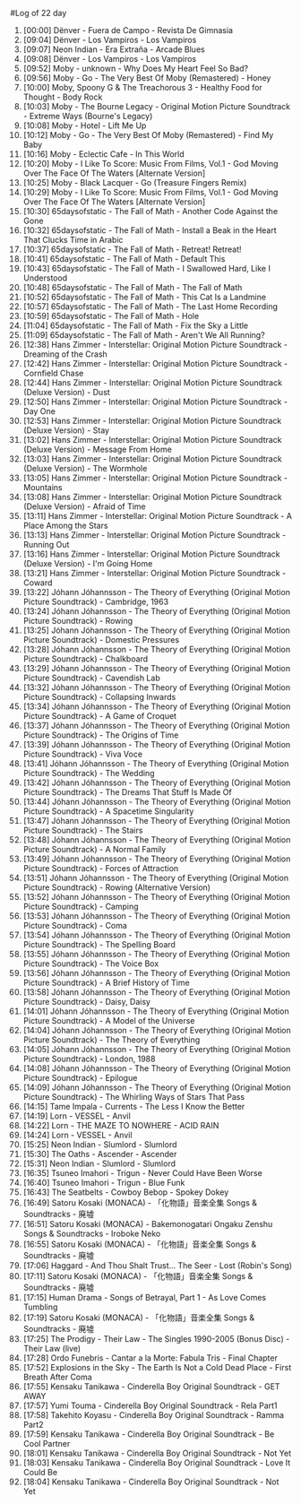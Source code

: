 #Log of 22 day

1. [00:00] Dënver - Fuera de Campo - Revista De Gimnasia
1. [09:04] Dënver - Los Vampiros - Los Vampiros
1. [09:07] Neon Indian - Era Extraña - Arcade Blues
1. [09:08] Dënver - Los Vampiros - Los Vampiros
1. [09:52] Moby - unknown - Why Does My Heart Feel So Bad?
1. [09:56] Moby - Go - The Very Best Of Moby (Remastered) - Honey
1. [10:00] Moby, Spoony G & The Treachorous 3 - Healthy Food for Thought - Body Rock
1. [10:03] Moby - The Bourne Legacy - Original Motion Picture Soundtrack - Extreme Ways (Bourne's Legacy)
1. [10:08] Moby - Hotel - Lift Me Up
1. [10:12] Moby - Go - The Very Best Of Moby (Remastered) - Find My Baby
1. [10:16] Moby - Eclectic Cafe - In This World
1. [10:20] Moby - I Like To Score: Music From Films, Vol.1 - God Moving Over The Face Of The Waters [Alternate Version]
1. [10:25] Moby - Black Lacquer - Go (Treasure Fingers Remix)
1. [10:29] Moby - I Like To Score: Music From Films, Vol.1 - God Moving Over The Face Of The Waters [Alternate Version]
1. [10:30] 65daysofstatic - The Fall of Math - Another Code Against the Gone
1. [10:32] 65daysofstatic - The Fall of Math - Install a Beak in the Heart That Clucks Time in Arabic
1. [10:37] 65daysofstatic - The Fall of Math - Retreat! Retreat!
1. [10:41] 65daysofstatic - The Fall of Math - Default This
1. [10:43] 65daysofstatic - The Fall of Math - I Swallowed Hard, Like I Understood
1. [10:48] 65daysofstatic - The Fall of Math - The Fall of Math
1. [10:52] 65daysofstatic - The Fall of Math - This Cat Is a Landmine
1. [10:57] 65daysofstatic - The Fall of Math - The Last Home Recording
1. [10:59] 65daysofstatic - The Fall of Math - Hole
1. [11:04] 65daysofstatic - The Fall of Math - Fix the Sky a Little
1. [11:09] 65daysofstatic - The Fall of Math - Aren't We All Running?
1. [12:38] Hans Zimmer - Interstellar: Original Motion Picture Soundtrack - Dreaming of the Crash
1. [12:42] Hans Zimmer - Interstellar: Original Motion Picture Soundtrack - Cornfield Chase
1. [12:44] Hans Zimmer - Interstellar: Original Motion Picture Soundtrack (Deluxe Version) - Dust
1. [12:50] Hans Zimmer - Interstellar: Original Motion Picture Soundtrack - Day One
1. [12:53] Hans Zimmer - Interstellar: Original Motion Picture Soundtrack (Deluxe Version) - Stay
1. [13:02] Hans Zimmer - Interstellar: Original Motion Picture Soundtrack (Deluxe Version) - Message From Home
1. [13:03] Hans Zimmer - Interstellar: Original Motion Picture Soundtrack (Deluxe Version) - The Wormhole
1. [13:05] Hans Zimmer - Interstellar: Original Motion Picture Soundtrack - Mountains
1. [13:08] Hans Zimmer - Interstellar: Original Motion Picture Soundtrack (Deluxe Version) - Afraid of Time
1. [13:11] Hans Zimmer - Interstellar: Original Motion Picture Soundtrack - A Place Among the Stars
1. [13:13] Hans Zimmer - Interstellar: Original Motion Picture Soundtrack - Running Out
1. [13:16] Hans Zimmer - Interstellar: Original Motion Picture Soundtrack (Deluxe Version) - I'm Going Home
1. [13:21] Hans Zimmer - Interstellar: Original Motion Picture Soundtrack - Coward
1. [13:22] Jóhann Jóhannsson - The Theory of Everything (Original Motion Picture Soundtrack) - Cambridge, 1963
1. [13:24] Jóhann Jóhannsson - The Theory of Everything (Original Motion Picture Soundtrack) - Rowing
1. [13:25] Jóhann Jóhannsson - The Theory of Everything (Original Motion Picture Soundtrack) - Domestic Pressures
1. [13:28] Jóhann Jóhannsson - The Theory of Everything (Original Motion Picture Soundtrack) - Chalkboard
1. [13:29] Jóhann Jóhannsson - The Theory of Everything (Original Motion Picture Soundtrack) - Cavendish Lab
1. [13:32] Jóhann Jóhannsson - The Theory of Everything (Original Motion Picture Soundtrack) - Collapsing Inwards
1. [13:34] Jóhann Jóhannsson - The Theory of Everything (Original Motion Picture Soundtrack) - A Game of Croquet
1. [13:37] Jóhann Jóhannsson - The Theory of Everything (Original Motion Picture Soundtrack) - The Origins of Time
1. [13:39] Jóhann Jóhannsson - The Theory of Everything (Original Motion Picture Soundtrack) - Viva Voce
1. [13:41] Jóhann Jóhannsson - The Theory of Everything (Original Motion Picture Soundtrack) - The Wedding
1. [13:42] Jóhann Jóhannsson - The Theory of Everything (Original Motion Picture Soundtrack) - The Dreams That Stuff Is Made Of
1. [13:44] Jóhann Jóhannsson - The Theory of Everything (Original Motion Picture Soundtrack) - A Spacetime Singularity
1. [13:47] Jóhann Jóhannsson - The Theory of Everything (Original Motion Picture Soundtrack) - The Stairs
1. [13:48] Jóhann Jóhannsson - The Theory of Everything (Original Motion Picture Soundtrack) - A Normal Family
1. [13:49] Jóhann Jóhannsson - The Theory of Everything (Original Motion Picture Soundtrack) - Forces of Attraction
1. [13:51] Jóhann Jóhannsson - The Theory of Everything (Original Motion Picture Soundtrack) - Rowing (Alternative Version)
1. [13:52] Jóhann Jóhannsson - The Theory of Everything (Original Motion Picture Soundtrack) - Camping
1. [13:53] Jóhann Jóhannsson - The Theory of Everything (Original Motion Picture Soundtrack) - Coma
1. [13:54] Jóhann Jóhannsson - The Theory of Everything (Original Motion Picture Soundtrack) - The Spelling Board
1. [13:55] Jóhann Jóhannsson - The Theory of Everything (Original Motion Picture Soundtrack) - The Voice Box
1. [13:56] Jóhann Jóhannsson - The Theory of Everything (Original Motion Picture Soundtrack) - A Brief History of Time
1. [13:58] Jóhann Jóhannsson - The Theory of Everything (Original Motion Picture Soundtrack) - Daisy, Daisy
1. [14:01] Jóhann Jóhannsson - The Theory of Everything (Original Motion Picture Soundtrack) - A Model of the Universe
1. [14:04] Jóhann Jóhannsson - The Theory of Everything (Original Motion Picture Soundtrack) - The Theory of Everything
1. [14:05] Jóhann Jóhannsson - The Theory of Everything (Original Motion Picture Soundtrack) - London, 1988
1. [14:08] Jóhann Jóhannsson - The Theory of Everything (Original Motion Picture Soundtrack) - Epilogue
1. [14:09] Jóhann Jóhannsson - The Theory of Everything (Original Motion Picture Soundtrack) - The Whirling Ways of Stars That Pass
1. [14:15] Tame Impala - Currents - The Less I Know the Better
1. [14:19] Lorn - VESSEL - Anvil
1. [14:22] Lorn - THE MAZE TO NOWHERE - ACID RAIN
1. [14:24] Lorn - VESSEL - Anvil
1. [15:25] Neon Indian - Slumlord - Slumlord
1. [15:30] The Oaths - Ascender - Ascender
1. [15:31] Neon Indian - Slumlord - Slumlord
1. [16:35] Tsuneo Imahori - Trigun - Never Could Have Been Worse
1. [16:40] Tsuneo Imahori - Trigun - Blue Funk
1. [16:43] The Seatbelts - Cowboy Bebop - Spokey Dokey
1. [16:49] Satoru Kosaki (MONACA) - 「化物語」音楽全集 Songs & Soundtracks - 廃墟
1. [16:51] Satoru Kosaki (MONACA) - Bakemonogatari Ongaku Zenshu Songs & Soundtracks - Iroboke Neko
1. [16:55] Satoru Kosaki (MONACA) - 「化物語」音楽全集 Songs & Soundtracks - 廃墟
1. [17:06] Haggard - And Thou Shalt Trust... The Seer - Lost (Robin's Song)
1. [17:11] Satoru Kosaki (MONACA) - 「化物語」音楽全集 Songs & Soundtracks - 廃墟
1. [17:15] Human Drama - Songs of Betrayal, Part 1 - As Love Comes Tumbling
1. [17:19] Satoru Kosaki (MONACA) - 「化物語」音楽全集 Songs & Soundtracks - 廃墟
1. [17:25] The Prodigy - Their Law - The Singles 1990-2005 (Bonus Disc) - Their Law (live)
1. [17:28] Ordo Funebris - Cantar a la Morte: Fabula Tris - Final Chapter
1. [17:52] Explosions in the Sky - The Earth Is Not a Cold Dead Place - First Breath After Coma
1. [17:55] Kensaku Tanikawa - Cinderella Boy Original Soundtrack - GET AWAY
1. [17:57] Yumi Touma - Cinderella Boy Original Soundtrack - Rela Part1
1. [17:58] Takehito Koyasu - Cinderella Boy Original Soundtrack - Ramma Part2
1. [17:59] Kensaku Tanikawa - Cinderella Boy Original Soundtrack - Be Cool Partner
1. [18:01] Kensaku Tanikawa - Cinderella Boy Original Soundtrack - Not Yet
1. [18:03] Kensaku Tanikawa - Cinderella Boy Original Soundtrack - Love It Could Be
1. [18:04] Kensaku Tanikawa - Cinderella Boy Original Soundtrack - Not Yet
